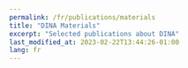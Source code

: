 ```yaml
---
permalink: /fr/publications/materials
title: "DINA Materials"
excerpt: "Selected publications about DINA"
last_modified_at: 2023-02-22T13:44:26-01:00
lang: fr
---
```

